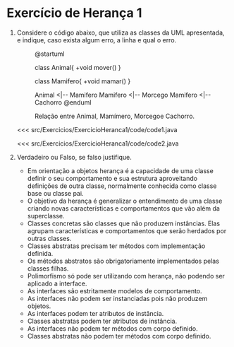 # Exercício de Herança 1

1. Considere o código abaixo, que utiliza as classes da UML apresentada, e indique, caso exista algum erro, a linha e qual o erro.

    <figure>

    @startuml

    class Animal{
        +void mover()
    }

    class Mamifero{
        +void mamar()
    }

    Animal <|-- Mamifero
    Mamifero <|-- Morcego
    Mamifero <|-- Cachorro
    @enduml

    <figcaption>Relação entre Animal, Mamímero, Morcegoe Cachorro.</figcaption>
    </figure>

    
    <<< src/Exercicios/ExercicioHeranca1/code/code1.java
    
    <<< src/Exercicios/ExercicioHeranca1/code/code2.java

1. Verdadeiro ou Falso, se falso justifique.
    - Em orientação a objetos herança é a capacidade de uma classe definir o seu comportamento e sua estrutura aproveitando definições de outra classe, normalmente conhecida como classe base ou classe pai.
    - O objetivo da herança é generalizar o entendimento de uma classe criando novas características e comportamentos que vão além da superclasse.
    - Classes concretas são classes que não produzem instâncias. Elas agrupam características e comportamentos que serão herdados por outras classes.
    - Classes abstratas precisam ter métodos com implementação definida.
    - Os métodos abstratos são obrigatoriamente implementados pelas classes filhas.
    - Polimorfismo só pode ser utilizando com herança, não podendo ser aplicado a interface.
    - As interfaces são estritamente modelos de comportamento.
    - As interfaces não podem ser instanciadas pois não produzem objetos.
    - As interfaces podem ter atributos de instância.
    - Classes abstratas podem ter atributos de instância.
    - As interfaces não podem ter métodos com corpo definido.
    - Classes abstratas não podem ter métodos com corpo definido.
                


                
            